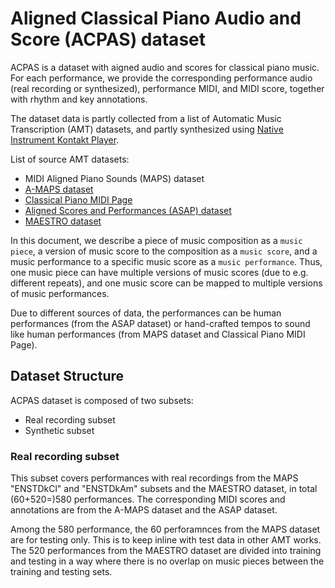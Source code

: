 # Aligned Classical Piano Audio and Score (ACPAS) dataset

ACPAS is a dataset with aigned audio and scores for classical piano music. For each performance, we provide the corresponding performance audio (real recording or synthesized), performance MIDI, and MIDI score, together with rhythm and key annotations.

The dataset data is partly collected from a list of Automatic Music Transcription (AMT) datasets, and partly synthesized using [Native Instrument Kontakt Player](https://www.native-instruments.com/en/products/komplete/samplers/kontakt-6-player/).

List of source AMT datasets:
- MIDI Aligned Piano Sounds (MAPS) dataset
- [A-MAPS dataset](http://c4dm.eecs.qmul.ac.uk/ycart/a-maps.html)
- [Classical Piano MIDI Page](http://www.piano-midi.de/)
- [Aligned Scores and Performances (ASAP) dataset](https://github.com/fosfrancesco/asap-dataset)
- [MAESTRO dataset](https://magenta.tensorflow.org/datasets/maestro)

In this document, we describe a piece of music composition as a `music piece`, a version of music score to the composition as a `music score`, and a music performance to a specific music score as a `music performance`. Thus, one music piece can have multiple versions of music scores (due to e.g. different repeats), and one music score can be mapped to multiple versions of music performances.

Due to different sources of data, the performances can be human performances (from the ASAP dataset) or hand-crafted tempos to sound like human performances (from MAPS dataset and Classical Piano MIDI Page).

## Dataset Structure

ACPAS dataset is composed of two subsets:
- Real recording subset
- Synthetic subset

### Real recording subset

This subset covers performances with real recordings from the MAPS "ENSTDkCl" and "ENSTDkAm" subsets and the MAESTRO dataset, in total (60+520=)580 performances. The corresponding MIDI scores and annotations are from the A-MAPS dataset and the ASAP dataset.

Among the 580 performance, the 60 perforamnces from the MAPS dataset are for testing only. This is to keep inline with test data in other AMT works. The 520 performances from the MAESTRO dataset are divided into training and testing in a way where there is no overlap on music pieces between the training and testing sets.


